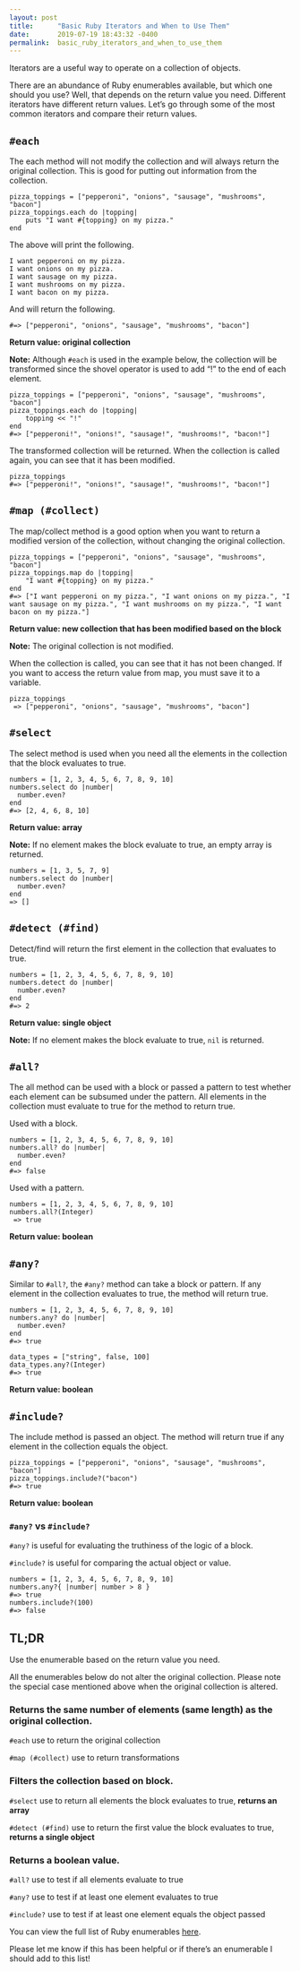 ```yaml
---
layout: post
title:      "Basic Ruby Iterators and When to Use Them"
date:       2019-07-19 18:43:32 -0400
permalink:  basic_ruby_iterators_and_when_to_use_them
---
```



Iterators are a useful way to operate on a collection of objects. 

There are an abundance of Ruby enumerables available, but which one should you use? Well, that depends on the return value you need. Different iterators have different return values. Let’s go through some of the most common iterators and compare their return values.

## `#each`
The each method will not modify the collection and will always return the original collection. This is good for putting out information from the collection.
```
pizza_toppings = ["pepperoni", "onions", "sausage", "mushrooms", "bacon"]
pizza_toppings.each do |topping|
    puts "I want #{topping} on my pizza."
end
```

The above will print the following.
```
I want pepperoni on my pizza.
I want onions on my pizza.
I want sausage on my pizza.
I want mushrooms on my pizza.
I want bacon on my pizza.
```
And will return the following.
```
#=> ["pepperoni", "onions", "sausage", "mushrooms", "bacon"]
```
**Return value: original collection**

**Note:** Although `#each` is used in the example below, the collection will be transformed since the shovel operator is used to add “!” to the end of each element.
```
pizza_toppings = ["pepperoni", "onions", "sausage", "mushrooms", "bacon"]
pizza_toppings.each do |topping|
    topping << "!"
end
#=> ["pepperoni!", "onions!", "sausage!", "mushrooms!", "bacon!"]
```
The transformed collection will be returned. When the collection is called again, you can see that it has been modified.
```
pizza_toppings 
#=> ["pepperoni!", "onions!", "sausage!", "mushrooms!", "bacon!"] 
```

## `#map (#collect)`
The map/collect method is a good option when you want to return a modified version of the collection, without changing the original collection.

```
pizza_toppings = ["pepperoni", "onions", "sausage", "mushrooms", "bacon"]
pizza_toppings.map do |topping|
    "I want #{topping} on my pizza."
end
#=> ["I want pepperoni on my pizza.", "I want onions on my pizza.", "I want sausage on my pizza.", "I want mushrooms on my pizza.", "I want bacon on my pizza."] 
```

**Return value: new collection that has been modified based on the block**

**Note:** The original collection is not modified.

When the collection is called, you can see that it has not been changed. If you want to access the return value from map, you must save it to a variable.
```
pizza_toppings
 => ["pepperoni", "onions", "sausage", "mushrooms", "bacon"] 
```

## `#select` 
The select method is used when you need all the elements in the collection that the block evaluates to true.
```
numbers = [1, 2, 3, 4, 5, 6, 7, 8, 9, 10]
numbers.select do |number|
  number.even?
end
#=> [2, 4, 6, 8, 10] 
```

**Return value: array**

**Note:** If no element makes the block evaluate to true, an empty array is returned.

```
numbers = [1, 3, 5, 7, 9]
numbers.select do |number|
  number.even?
end
=> [] 
```

## `#detect (#find)`
Detect/find will return the first element in the collection that evaluates to true.
```
numbers = [1, 2, 3, 4, 5, 6, 7, 8, 9, 10]
numbers.detect do |number|
  number.even?
end
#=> 2 
```

**Return value: single object**

**Note:** If no element makes the block evaluate to true, `nil` is returned.

## `#all?`
The all method can be used with a block or passed a pattern to test whether each element can be subsumed under the pattern. All elements in the collection must evaluate to true for the method to return true. 

Used with a block.
```
numbers = [1, 2, 3, 4, 5, 6, 7, 8, 9, 10]
numbers.all? do |number|
  number.even?
end
#=> false
```
Used with a pattern.
```
numbers = [1, 2, 3, 4, 5, 6, 7, 8, 9, 10]
numbers.all?(Integer)
 => true 
```

**Return value: boolean**

## `#any?`
Similar to `#all?`, the `#any?` method can take a block or pattern. If any element in the collection evaluates to true, the method will return true.
```
numbers = [1, 2, 3, 4, 5, 6, 7, 8, 9, 10]
numbers.any? do |number|
  number.even?
end
#=> true
```
```
data_types = ["string", false, 100]
data_types.any?(Integer)
#=> true
```

**Return value: boolean**

## `#include?`
The include method is passed an object. The method will return true if any element in the collection equals the object. 
```
pizza_toppings = ["pepperoni", "onions", "sausage", "mushrooms", "bacon"]
pizza_toppings.include?("bacon")
#=> true 
```

**Return value: boolean**

### `#any?` vs `#include?`
`#any?` is useful for evaluating the truthiness of the logic of a block.

`#include?` is useful for comparing the actual object or value.

```
numbers = [1, 2, 3, 4, 5, 6, 7, 8, 9, 10]
numbers.any?{ |number| number > 8 }
#=> true 
numbers.include?(100)
#=> false
```

## TL;DR

Use the enumerable based on the return value you need. 

All the enumerables below do not alter the original collection. Please note the special case mentioned above when the original collection is altered.

### Returns the same number of elements (same length) as the original collection.

`#each` use to return the original collection

`#map (#collect)` use to return transformations

### Filters the collection based on block.

`#select` use to return all elements the block evaluates to true, **returns an array**

`#detect (#find)`  use to return the first value the block evaluates to true, **returns a single object**

### Returns a boolean value.

`#all?` use to test if all elements evaluate to true

`#any?` use to test if at least one element evaluates to true

`#include?` use to test if at least one element equals the object passed


You can view the full list of Ruby enumerables [here](https://ruby-doc.org/core-2.6.3/Enumerable.html).

Please let me know if this has been helpful or if there’s an enumerable I should add to this list!
